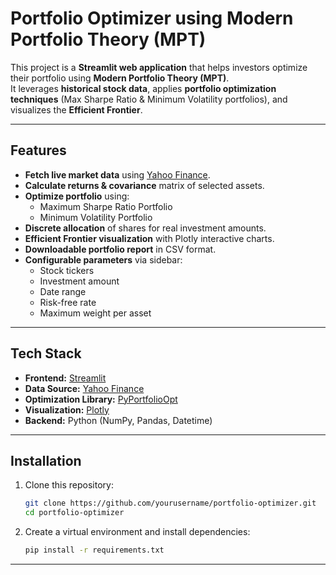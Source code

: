 # Portfolio Optimizer using Modern Portfolio Theory (MPT)

This project is a **Streamlit web application** that helps investors optimize their portfolio using **Modern Portfolio Theory (MPT)**.  
It leverages **historical stock data**, applies **portfolio optimization techniques** (Max Sharpe Ratio & Minimum Volatility portfolios), and visualizes the **Efficient Frontier**.  

---

## Features

- **Fetch live market data** using [Yahoo Finance](https://pypi.org/project/yfinance/).  
- **Calculate returns & covariance** matrix of selected assets.  
- **Optimize portfolio** using:  
  - Maximum Sharpe Ratio Portfolio  
  - Minimum Volatility Portfolio  
- **Discrete allocation** of shares for real investment amounts.  
- **Efficient Frontier visualization** with Plotly interactive charts.  
- **Downloadable portfolio report** in CSV format.  
- **Configurable parameters** via sidebar:  
  - Stock tickers  
  - Investment amount  
  - Date range  
  - Risk-free rate  
  - Maximum weight per asset  

---

## Tech Stack

- **Frontend:** [Streamlit](https://streamlit.io/)  
- **Data Source:** [Yahoo Finance](https://pypi.org/project/yfinance/)  
- **Optimization Library:** [PyPortfolioOpt](https://pyportfolioopt.readthedocs.io/)  
- **Visualization:** [Plotly](https://plotly.com/python/)  
- **Backend:** Python (NumPy, Pandas, Datetime)  

---

## Installation

1. Clone this repository:
   ```bash
   git clone https://github.com/yourusername/portfolio-optimizer.git
   cd portfolio-optimizer
   
2. Create a virtual environment and install dependencies:
    ```bash
    pip install -r requirements.txt

---

